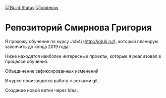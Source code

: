 ﻿[![Build Status](https://travis-ci.org/gmsmirnov/gsmirnov.svg?branch=master)](https://travis-ci.org/gmsmirnov/gsmirnov)
[![codecov](https://codecov.io/gh/gmsmirnov/gsmirnov/branch/master/graph/badge.svg)](https://codecov.io/gh/gmsmirnov/gsmirnov)
# Репозиторий Смирнова Григория

Я прохожу обучение по курсу Job4j (http://job4j.ru/), который планирую закончить до конца 2019 года.

Ниже находятся наиболее интересные проекты, которые я реализовал в процессе обучения.

Объединение зафиксированных изменений

В курсе производится работа с ветками git.

Создание новой ветки через Idea.